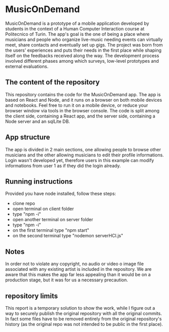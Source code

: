 # MusicOnDemand

MusicOnDemand is a prototype of a mobile application developed by students in the context of a Human Computer Interaction course at Politecnico of Turin. 
The app's goal is the one of being a place where musicians and people who organize live-music needing events can virtually meet, share contacts and eventually set up gigs.
The project was born from the users' experiences and puts their needs in the first place while shaping itself on the feedbacks received along the way. The development process involved different phases among which surveys, low-level prototypes and external evaluations.

## The content of the repository

This repository contains the code for the MusicOnDemand app. The app is based on React and Node, and it runs on a browser on both mobile devices and notebooks. Feel free to run it on a mobile device, or reduce your browser window via tools in the browser console.
The code is split among the client side, containing a React app, and the server side, containing a Node server and an sqlLite DB.

## App structure

The app is divided in 2 main sections, one allowing people to browse other musicians and the other allowing musicians to edit their profile informations. Login wasn't developed yet, therefore users in this example can modify informations from user 1 as if they did the login already.

## Running instructions

Provided you have node installed, follow these steps:
- clone repo
- open terminal on client folder
- type "npm -i"
- open another terminal on server folder
- type "npm -i"
- on the first terminal type "npm start"
- on the second terminal type "nodemon serverHCI.js"

## Notes

In order not to violate any copyright, no audio or video o image file associated with any existing artist is included in the repository. We are aware that this makes the app far less appealing than it would be on a production stage, but it was for us a necessary precaution.


## repository limits

This report is a temporary solution to show the work, while I figure out a way to securely publish the original repository with all the original commits. In fact some files have to be removed entirely from the original repository's history (as the original repo was not intended to be public in the first place).